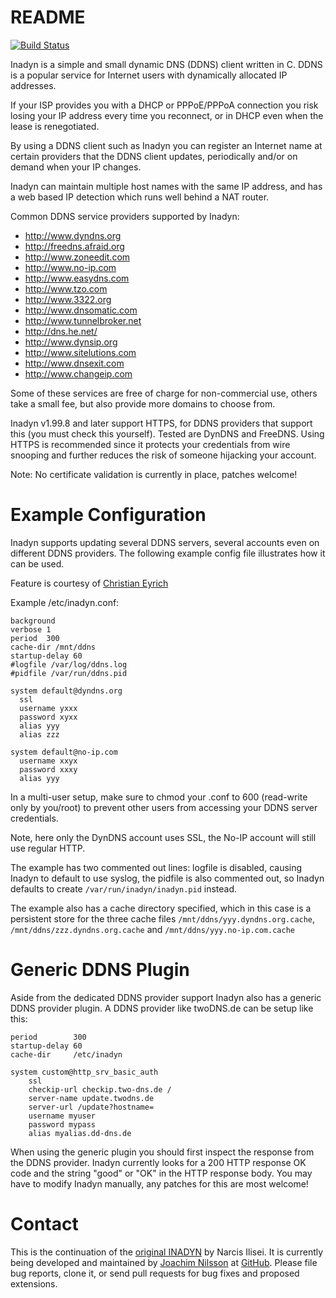 README
======
[![Build Status](https://travis-ci.org/troglobit/inadyn.png?branch=master)](https://travis-ci.org/troglobit/inadyn)

Inadyn is a simple and small dynamic DNS (DDNS) client written in C.
DDNS is a popular service for Internet users with dynamically allocated
IP addresses.

If your ISP provides you with a DHCP or PPPoE/PPPoA connection you risk
losing your IP address every time you reconnect, or in DHCP even when
the lease is renegotiated.

By using a DDNS client such as Inadyn you can register an Internet name
at certain providers that the DDNS client updates, periodically and/or
on demand when your IP changes.

Inadyn can maintain multiple host names with the same IP address, and
has a web based IP detection which runs well behind a NAT router.

Common DDNS service providers supported by Inadyn:

* http://www.dyndns.org
* http://freedns.afraid.org
* http://www.zoneedit.com
* http://www.no-ip.com
* http://www.easydns.com
* http://www.tzo.com
* http://www.3322.org
* http://www.dnsomatic.com
* http://www.tunnelbroker.net
* http://dns.he.net/
* http://www.dynsip.org
* http://www.sitelutions.com
* http://www.dnsexit.com
* http://www.changeip.com

Some of these services are free of charge for non-commercial use, others
take a small fee, but also provide more domains to choose from.

Inadyn v1.99.8 and later support HTTPS, for DDNS providers that support
this (you must check this yourself).  Tested are DynDNS and FreeDNS.
Using HTTPS is recommended since it protects your credentials from wire
snooping and further reduces the risk of someone hijacking your account.

Note: No certificate validation is currently in place, patches welcome!


Example Configuration
=====================

Inadyn supports updating several DDNS servers, several accounts even on
different DDNS providers.  The following example config file illustrates
how it can be used.

Feature is courtesy of [Christian Eyrich](http://eyrich-net.org/programmiertes.html)

Example /etc/inadyn.conf:

    background
    verbose 1
    period  300
    cache-dir /mnt/ddns
    startup-delay 60
    #logfile /var/log/ddns.log
    #pidfile /var/run/ddns.pid
    
    system default@dyndns.org
      ssl
      username yxxx
      password xyxx
      alias yyy
      alias zzz
    
    system default@no-ip.com
      username xxyx
      password xxxy
      alias yyy

In a multi-user setup, make sure to chmod your .conf to 600 (read-write
only by you/root) to prevent other users from accessing your DDNS server
credentials.

Note, here only the DynDNS account uses SSL, the No-IP account will
still use regular HTTP.

The example has two commented out lines: logfile is disabled, causing
Inadyn to default to use syslog, the pidfile is also commented out, so
Inadyn defaults to create `/var/run/inadyn/inadyn.pid` instead.

The example also has a cache directory specified, which in this case is
a persistent store for the three cache files
`/mnt/ddns/yyy.dyndns.org.cache`, `/mnt/ddns/zzz.dyndns.org.cache` and
`/mnt/ddns/yyy.no-ip.com.cache`


Generic DDNS Plugin
===================

Aside from the dedicated DDNS provider support Inadyn also has a generic
DDNS provider plugin.  A DDNS provider like twoDNS.de can be setup like
this:

    period        300
    startup-delay 60
    cache-dir     /etc/inadyn

    system custom@http_srv_basic_auth
        ssl
        checkip-url checkip.two-dns.de /
        server-name update.twodns.de
        server-url /update?hostname=
        username myuser
        password mypass
        alias myalias.dd-dns.de

When using the generic plugin you should first inspect the response from
the DDNS provider.  Inadyn currently looks for a 200 HTTP response OK
code and the string "good" or "OK" in the HTTP response body.  You may
have to modify Inadyn manually, any patches for this are most welcome!


Contact
=======

This is the continuation of the
[original INADYN](http://www.inatech.eu/inadyn/) by Narcis Ilisei.  It
is currently being developed and maintained by
[Joachim Nilsson](http://troglobit.com) at
[GitHub](http://github.com/troglobit/inadyn).  Please file bug reports,
clone it, or send pull requests for bug fixes and proposed extensions.
